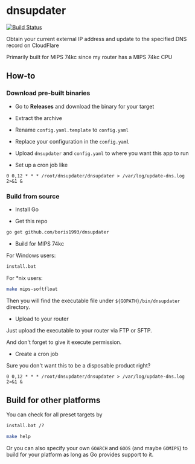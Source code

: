 # dnsupdater

[![Build Status](https://travis-ci.org/boris1993/dnsupdater.svg?branch=master)](https://travis-ci.org/boris1993/dnsupdater)

Obtain your current external IP address and update to the specified DNS record on CloudFlare 

Primarily built for MIPS 74kc since my router has a MIPS 74kc CPU

## How-to

### Download pre-built binaries

+ Go to **Releases** and download the binary for your target

+ Extract the archive

+ Rename `config.yaml.template` to `config.yaml`

+ Replace your configuration in the `config.yaml`

+ Upload `dnsupdater` and `config.yaml` to where you want this app to run

+ Set up a cron job like

```cron
0 0,12 * * * /root/dnsupdater/dnsupdater > /var/log/update-dns.log 2>&1 &
```

### Build from source

+ Install Go

+ Get this repo

```bash
go get github.com/boris1993/dnsupdater
```

+ Build for MIPS 74kc

For Windows users:
 
```cmd
install.bat
```

For *nix users:

```bash
make mips-softfloat
```

Then you will find the executable file under `${GOPATH}/bin/dnsupdater` directory. 

+ Upload to your router

Just upload the executable to your router via FTP or SFTP.

And don't forget to give it execute permission.

+ Create a cron job

Sure you don't want this to be a disposable product right?

```crontab
0 0,12 * * * /root/dnsupdater/dnsupdater > /var/log/update-dns.log 2>&1 &
```

## Build for other platforms

You can check for all preset targets by

```cmd
install.bat /?
```

```bash
make help
```

Or you can also specify your own `GOARCH` and `GOOS` (and maybe `GOMIPS`) to build for your platform 
as long as Go provides support to it.  
